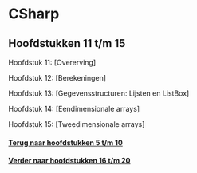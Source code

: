 # CSharp
## Hoofdstukken 11 t/m 15

Hoofdstuk 11: [Overerving]

Hoofdstuk 12: [Berekeningen]

Hoofdstuk 13: [Gegevensstructuren: Lijsten en ListBox]

Hoofdstuk 14: [Eendimensionale arrays]

Hoofdstuk 15: [Tweedimensionale arrays]

#### [Terug naar hoofdstukken 5 t/m 10](Hoofdstukken5-10.md)
#### [Verder naar hoofdstukken 16 t/m 20](Hoofdstukken16-20.md)
